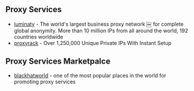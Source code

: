 ## Proxy Services

* [luminaty](http://luminati.io/?affiliate=email/support@getdata.pro) - The world's largest business proxy network
￼ for complete global anonymity. More than 10 million IPs from all around the world, 192 countries worldwide
* [proxyrack](http://www.proxyrack.com/access/aff/go/lorien) - Over 1,250,000 Unique Private IPs With Instant Setup

## Proxy Services Marketpalce
* [blackhatworld](https://www.blackhatworld.com/forums/proxies-for-sale.112/) - one of the most popular places in the world for promoting proxy services
